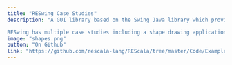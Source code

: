 ```yaml
---
title: "RESwing Case Studies"
description: "A GUI library based on the Swing Java library which provides bindings for REScala i.e., the widgets expose reactive abstractions (signals and events) to the rest of the application.

RESwing has multiple case studies including a shape drawing application, a RSS reader, a texteditor, and a small turn based game."
image: "shapes.png"
button: "On Github"
link: "https://github.com/rescala-lang/REScala/tree/master/Code/Examples/examples/src/main/scala/reswing"
---
```

